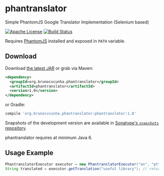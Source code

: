 phantranslator
========
Simple PhantomJS Google Translator Implementation (Selenium based)

[![Apache License](http://img.shields.io/badge/license-ASL-blue.svg)](https://github.com/brunocvcunha/phantranslator/blob/master/LICENSE)
[![Build Status](https://travis-ci.org/brunocvcunha/phantranslator.svg)](https://travis-ci.org/brunocvcunha/phantranslator)

Requires [PhantomJS](http://phantomjs.org) installed and exposed in `PATH` variable.

Download
--------

Download [the latest JAR][1] or grab via Maven:
```xml
<dependency>
  <groupId>org.brunocvcunha.phantranslator</groupId>
  <artifactId>phantranslator</artifactId>
  <version>1.0</version>
</dependency>
```
or Gradle:
```groovy
compile 'org.brunocvcunha.phantranslator:phantranslator:1.0'
```

Snapshots of the development version are available in [Sonatype's `snapshots` repository][snap].

phantranslator requires at minimum Java 6.


Usage Example
--------

```java
PhantranslatorExecutor executor = new PhantranslatorExecutor("en", "pt");
String translated = executor.getTranslation("useful library"); // returns 'biblioteca útil'
```


 [1]: https://search.maven.org/remote_content?g=org.brunocvcunha.phantranslator&a=phantranslator&v=LATEST
 [snap]: https://oss.sonatype.org/content/repositories/snapshots/
